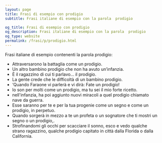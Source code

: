 ```yaml
---
layout: page
title: Frasi di esempio con prodigio 
subtitle: Frasi italiane di esempio con la parola  prodigio

og_title: Frasi di esempio con prodigio 
og_description: Frasi italiane di esempio con la parola  prodigio
og_type: website
permalink: /frasi/p/prodigio.html
---
```


Frasi italiane di esempio contenenti la parola prodigio:


- Attraversarono la battaglia come un prodigio.
- Un altro bambino prodigio che non ha avuto un’infanzia.
- È il ragazzino di cui ti parlavo… il prodigio.
- La gente crede che le difficoltà di un bambino prodigio.
- ‘Quando Faraone vi parlerà e vi dirà: Fate un prodigio!
- Io son per molti come un prodigio, ma tu sei il mio forte ricetto.
- nell'infanzia, ha poi aggiunto nuovi miracoli a quel prodigio chiamato nave da guerra.
- Esse saranno per te e per la tua progenie come un segno e come un prodigio, in perpetuo.
- Quando sorgerà in mezzo a te un profeta o un sognatore che ti mostri un segno o un prodigio,.
- Strofinandomi gli occhi per scacciare il sonno, esco e vedo qualche strano ragazzino, qualche prodigio capitato in città dalla Florida o dalla California.
